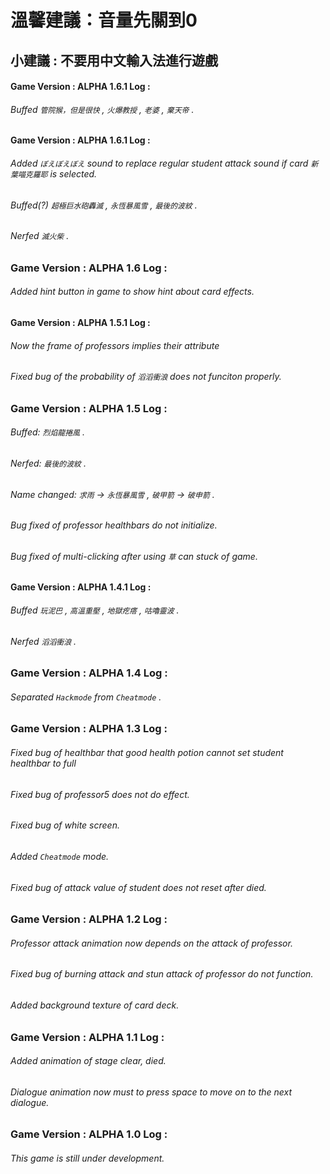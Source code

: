 # 溫馨建議：音量先關到0

## 小建議 : 不要用中文輸入法進行遊戲

#### Game Version : ALPHA 1.6.1 Log :
###### Buffed `管院猴，但是很快` , `火爆教授` , `老婆` , `棄天帝` .

#### Game Version : ALPHA 1.6.1 Log :
###### Added `ぼえぼえぼえ` sound to replace regular student attack sound if card `新葉喵克羅耶` is selected. 
###### Buffed(?) `超極巨水砲轟滅` , `永恆暴風雪` , `最後的波紋` .
###### Nerfed `滅火柴` .

### Game Version : ALPHA 1.6 Log :
###### Added hint button in game to show hint about card effects.

#### Game Version : ALPHA 1.5.1 Log :
###### Now the frame of professors implies their attribute
###### Fixed bug of the probability of `滔滔衝浪` does not funciton properly.

### Game Version : ALPHA 1.5 Log :
###### Buffed: `烈焰龍捲風` .
###### Nerfed: `最後的波紋` .
###### Name changed: `求雨` -> `永恆暴風雪` , `破甲箭` -> `破申箭` .
###### Bug fixed of professor healthbars do not initialize. 
###### Bug fixed of multi-clicking after using `草` can stuck of game.

#### Game Version : ALPHA 1.4.1 Log :
###### Buffed `玩泥巴` , `高溫重壓` , `地獄疙瘩` , `咕嚕靈波` .
###### Nerfed `滔滔衝浪` .

### Game Version : ALPHA 1.4 Log :
###### Separated `Hackmode` from `Cheatmode` .

### Game Version : ALPHA 1.3 Log :
###### Fixed bug of healthbar that good health potion cannot set student healthbar to full
###### Fixed bug of professor5 does not do effect.
###### Fixed bug of white screen.
###### Added `Cheatmode` mode.
###### Fixed bug of attack value of student does not reset after died.

### Game Version : ALPHA 1.2 Log :
###### Professor attack animation now depends on the attack of professor.
###### Fixed bug of burning attack and stun attack of professor do not function.
###### Added background texture of card deck.

### Game Version : ALPHA 1.1 Log :
###### Added animation of stage clear, died.
###### Dialogue animation now must to press space to move on to the next dialogue.

### Game Version : ALPHA 1.0 Log :
###### This game is still under development.
